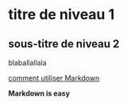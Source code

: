 # titre de niveau 1

## sous-titre de niveau 2

blaballallala

[comment utiliser Markdown](https://www.markdownguide.org/cheat-sheet/)

**Markdown is easy**
